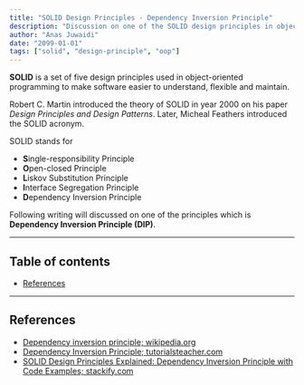 ```yaml
---
title: "SOLID Design Principles - Dependency Inversion Principle"
description: "Discussion on one of the SOLID design principles in object-oriented software development"
author: "Anas Juwaidi"
date: "2099-01-01"
tags: ["solid", "design-principle", "oop"]
---
```


**SOLID** is a set of five design principles used in object-oriented programming to make software easier to understand, flexible and maintain.

Robert C. Martin introduced the theory of SOLID in year 2000 on his paper *Design Principles and Design Patterns*. Later, Micheal Feathers introduced the SOLID acronym.

SOLID stands for
- **S**ingle-responsibility Principle
- **O**pen-closed Principle
- **L**iskov Substitution Principle
- **I**nterface Segregation Principle
- **D**ependency Inversion Principle

Following writing will discussed on one of the principles which is **Dependency Inversion Principle (DIP)**.

---

## Table of contents
* [References](#references)

---

<a name="references"></a>
## References

* [Dependency inversion principle; wikipedia.org](https://en.wikipedia.org/wiki/Dependency_inversion_principle)
* [Dependency Inversion Principle; tutorialsteacher.com](https://www.tutorialsteacher.com/ioc/dependency-inversion-principle)
* [SOLID Design Principles Explained: Dependency Inversion Principle with Code Examples; stackify.com](https://stackify.com/dependency-inversion-principle/)
